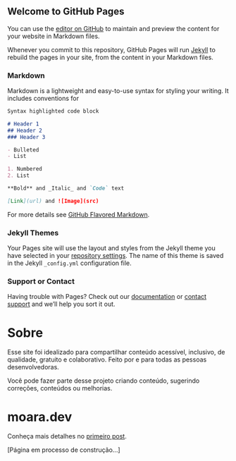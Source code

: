 ## Welcome to GitHub Pages

You can use the [editor on GitHub](https://github.com/moaradev/moara.dev/edit/main/README.md) to maintain and preview the content for your website in Markdown files.

Whenever you commit to this repository, GitHub Pages will run [Jekyll](https://jekyllrb.com/) to rebuild the pages in your site, from the content in your Markdown files.

### Markdown

Markdown is a lightweight and easy-to-use syntax for styling your writing. It includes conventions for

```markdown
Syntax highlighted code block

# Header 1
## Header 2
### Header 3

- Bulleted
- List

1. Numbered
2. List

**Bold** and _Italic_ and `Code` text

[Link](url) and ![Image](src)
```

For more details see [GitHub Flavored Markdown](https://guides.github.com/features/mastering-markdown/).

### Jekyll Themes

Your Pages site will use the layout and styles from the Jekyll theme you have selected in your [repository settings](https://github.com/moaradev/moara.dev/settings/pages). The name of this theme is saved in the Jekyll `_config.yml` configuration file.

### Support or Contact

Having trouble with Pages? Check out our [documentation](https://docs.github.com/categories/github-pages-basics/) or [contact support](https://support.github.com/contact) and we’ll help you sort it out.

# Sobre

Esse site foi idealizado para compartilhar conteúdo acessível, inclusivo, de qualidade, gratuito e colaborativo. Feito por e para todas as pessoas desenvolvedoras.

Você pode fazer parte desse projeto criando conteúdo, sugerindo correções, conteúdos ou melhorias.

# moara.dev

Conheça mais detalhes no [primeiro post](https://moara.dev/comunicados/2021/10/29/moaradev-esta-no-ar.html).

[Página em processo de construção...]
